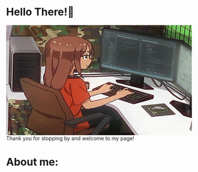 # Hello There!👋
<div align="center">
<img height="300" width="700" alt="GIF" align="center" src="new-game-ahagon-umiko-programming.gif">
</div>
Thank you for stopping by and welcome to my page! 

# About me:



